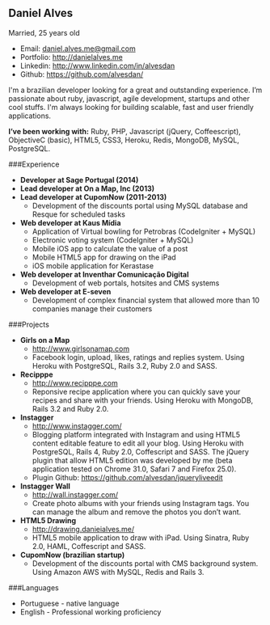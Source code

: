 Daniel Alves
--------------
Married, 25 years old
* Email: daniel.alves.me@gmail.com
* Portfolio: http://danielalves.me
* Linkedin: http://www.linkedin.com/in/alvesdan
* Github: https://github.com/alvesdan/

I'm a brazilian developer looking for a great and outstanding experience. I’m passionate about ruby, javascript, agile development, startups and other cool stuffs. I'm always looking for building scalable, fast and user friendly applications.

__I’ve been working with:__ Ruby, PHP, Javascript (jQuery, Coffeescript), Objective­C (basic), HTML5, CSS3, Heroku, Redis, MongoDB, MySQL, PostgreSQL.

###Experience
* __Developer at Sage Portugal (2014)__
* __Lead developer at On a Map, Inc (2013)__
* __Lead developer at CupomNow (2011-2013)__
   * Development of the discounts portal using MySQL database and Resque for scheduled tasks
* __Web developer at Kaus Mídia__
   * Application of Virtual bowling for Petrobras (CodeIgniter + MySQL) 
   * Electronic voting system (CodeIgniter + MySQL)
   * Mobile iOS app to calculate the value of a post
   * Mobile HTML5 app for drawing on the iPad
   * iOS mobile application for Kerastase
* __Web developer at Inventhar Comunicação Digital__
   * Development of web portals, hotsites and CMS systems
* __Web developer at E-seven__
   * Development of complex financial system that allowed more than 10 companies manage their customers

###Projects
* __Girls on a Map__
   * http://www.girlsonamap.com
   * Facebook login, upload, likes, ratings and replies system. Using Heroku with PostgreSQL, Rails 3.2, Ruby 2.0 and SASS.
* __Recipppe__
   * http://www.recipppe.com
   * Reponsive recipe application where you can quickly save your recipes and share with your friends. Using Heroku with MongoDB, Rails 3.2 and Ruby 2.0.
* __Instagger__
   * http://www.instagger.com/
   * Blogging platform integrated with Instagram and using HTML5 content editable feature to edit all your blog. Using Heroku with PostgreSQL, Rails 4, Ruby 2.0, Coffescript and SASS. The jQuery plugin that allow HTML5 edition was developed by me (beta application tested on Chrome 31.0, Safari 7 and Firefox 25.0).
   * Plugin Github: https://github.com/alvesdan/jquery­liveedit
* __Instagger Wall__
   * http://wall.instagger.com/
   * Create photo albums with your friends using Instagram tags. You can manage the album and remove the photos you don’t want.
* __HTML5 Drawing__
   * http://drawing.danieialves.me/
   * HTML5 mobile application to draw with iPad. Using Sinatra, Ruby 2.0, HAML, Coffescript and SASS.
* __CupomNow (brazilian startup)__
   * Development of the discounts portal with CMS background system. Using Amazon AWS with MySQL, Redis and Rails 3.

###Languages
* Portuguese - native language
* English - Professional working proficiency
